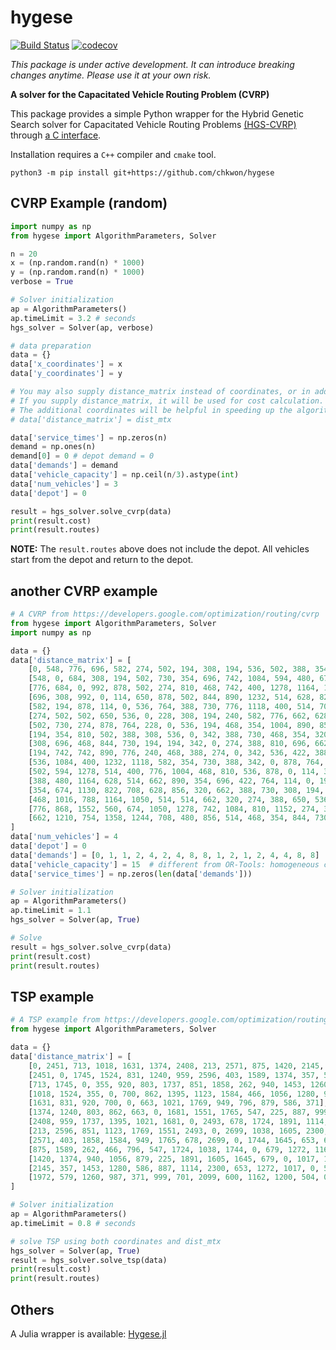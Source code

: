 # hygese

[![Build Status](https://github.com/chkwon/hygese/workflows/CI/badge.svg?branch=master)](https://github.com/chkwon/hygese/actions/workflows/ci.yml?query=workflow%3ACI)
[![codecov](https://codecov.io/gh/chkwon/hygese/branch/master/graph/badge.svg)](https://codecov.io/gh/chkwon/hygese)

*This package is under active development. It can introduce breaking changes anytime. Please use it at your own risk.*

**A solver for the Capacitated Vehicle Routing Problem (CVRP)**

This package provides a simple Python wrapper for the Hybrid Genetic Search solver for Capacitated Vehicle Routing Problems [(HGS-CVRP)](https://github.com/vidalt/HGS-CVRP) through [a C interface](https://github.com/chkwon/HGS-CVRP).

Installation requires a `C++` compiler and `cmake` tool.

```
python3 -m pip install git+https://github.com/chkwon/hygese
```


## CVRP Example (random)
```python
import numpy as np 
from hygese import AlgorithmParameters, Solver

n = 20
x = (np.random.rand(n) * 1000)
y = (np.random.rand(n) * 1000)
verbose = True

# Solver initialization
ap = AlgorithmParameters()
ap.timeLimit = 3.2 # seconds
hgs_solver = Solver(ap, verbose)

# data preparation
data = {}
data['x_coordinates'] = x
data['y_coordinates'] = y

# You may also supply distance_matrix instead of coordinates, or in addition to coordinates
# If you supply distance_matrix, it will be used for cost calculation.
# The additional coordinates will be helpful in speeding up the algorithm.
# data['distance_matrix'] = dist_mtx

data['service_times'] = np.zeros(n)
demand = np.ones(n)
demand[0] = 0 # depot demand = 0
data['demands'] = demand
data['vehicle_capacity'] = np.ceil(n/3).astype(int)
data['num_vehicles'] = 3
data['depot'] = 0

result = hgs_solver.solve_cvrp(data)
print(result.cost)
print(result.routes)

```

**NOTE:** The `result.routes` above does not include the depot. All vehicles start from the depot and return to the depot.


## another CVRP example

```python
# A CVRP from https://developers.google.com/optimization/routing/cvrp
from hygese import AlgorithmParameters, Solver
import numpy as np 

data = {}
data['distance_matrix'] = [
    [0, 548, 776, 696, 582, 274, 502, 194, 308, 194, 536, 502, 388, 354, 468, 776, 662],
    [548, 0, 684, 308, 194, 502, 730, 354, 696, 742, 1084, 594, 480, 674, 1016, 868, 1210],
    [776, 684, 0, 992, 878, 502, 274, 810, 468, 742, 400, 1278, 1164, 1130, 788, 1552, 754],
    [696, 308, 992, 0, 114, 650, 878, 502, 844, 890, 1232, 514, 628, 822, 1164, 560, 1358],
    [582, 194, 878, 114, 0, 536, 764, 388, 730, 776, 1118, 400, 514, 708, 1050, 674, 1244],
    [274, 502, 502, 650, 536, 0, 228, 308, 194, 240, 582, 776, 662, 628, 514, 1050, 708],
    [502, 730, 274, 878, 764, 228, 0, 536, 194, 468, 354, 1004, 890, 856, 514, 1278, 480],
    [194, 354, 810, 502, 388, 308, 536, 0, 342, 388, 730, 468, 354, 320, 662, 742, 856],
    [308, 696, 468, 844, 730, 194, 194, 342, 0, 274, 388, 810, 696, 662, 320, 1084, 514],
    [194, 742, 742, 890, 776, 240, 468, 388, 274, 0, 342, 536, 422, 388, 274, 810, 468],
    [536, 1084, 400, 1232, 1118, 582, 354, 730, 388, 342, 0, 878, 764, 730, 388, 1152, 354],
    [502, 594, 1278, 514, 400, 776, 1004, 468, 810, 536, 878, 0, 114, 308, 650, 274, 844],
    [388, 480, 1164, 628, 514, 662, 890, 354, 696, 422, 764, 114, 0, 194, 536, 388, 730],
    [354, 674, 1130, 822, 708, 628, 856, 320, 662, 388, 730, 308, 194, 0, 342, 422, 536],
    [468, 1016, 788, 1164, 1050, 514, 514, 662, 320, 274, 388, 650, 536, 342, 0, 764, 194],
    [776, 868, 1552, 560, 674, 1050, 1278, 742, 1084, 810, 1152, 274, 388, 422, 764, 0, 798],
    [662, 1210, 754, 1358, 1244, 708, 480, 856, 514, 468, 354, 844, 730, 536, 194, 798, 0]
]
data['num_vehicles'] = 4
data['depot'] = 0
data['demands'] = [0, 1, 1, 2, 4, 2, 4, 8, 8, 1, 2, 1, 2, 4, 4, 8, 8]
data['vehicle_capacity'] = 15  # different from OR-Tools: homogeneous capacity
data['service_times'] = np.zeros(len(data['demands']))

# Solver initialization
ap = AlgorithmParameters()
ap.timeLimit = 1.1
hgs_solver = Solver(ap, True)

# Solve
result = hgs_solver.solve_cvrp(data)
print(result.cost)
print(result.routes)
```


## TSP example

```python
# A TSP example from https://developers.google.com/optimization/routing/tsp
from hygese import AlgorithmParameters, Solver

data = {}
data['distance_matrix'] = [
    [0, 2451, 713, 1018, 1631, 1374, 2408, 213, 2571, 875, 1420, 2145, 1972],
    [2451, 0, 1745, 1524, 831, 1240, 959, 2596, 403, 1589, 1374, 357, 579],
    [713, 1745, 0, 355, 920, 803, 1737, 851, 1858, 262, 940, 1453, 1260],
    [1018, 1524, 355, 0, 700, 862, 1395, 1123, 1584, 466, 1056, 1280, 987],
    [1631, 831, 920, 700, 0, 663, 1021, 1769, 949, 796, 879, 586, 371],
    [1374, 1240, 803, 862, 663, 0, 1681, 1551, 1765, 547, 225, 887, 999],
    [2408, 959, 1737, 1395, 1021, 1681, 0, 2493, 678, 1724, 1891, 1114, 701],
    [213, 2596, 851, 1123, 1769, 1551, 2493, 0, 2699, 1038, 1605, 2300, 2099],
    [2571, 403, 1858, 1584, 949, 1765, 678, 2699, 0, 1744, 1645, 653, 600],
    [875, 1589, 262, 466, 796, 547, 1724, 1038, 1744, 0, 679, 1272, 1162],
    [1420, 1374, 940, 1056, 879, 225, 1891, 1605, 1645, 679, 0, 1017, 1200],
    [2145, 357, 1453, 1280, 586, 887, 1114, 2300, 653, 1272, 1017, 0, 504],
    [1972, 579, 1260, 987, 371, 999, 701, 2099, 600, 1162, 1200, 504, 0],
] 

# Solver initialization
ap = AlgorithmParameters()
ap.timeLimit = 0.8 # seconds

# solve TSP using both coordinates and dist_mtx
hgs_solver = Solver(ap, True)
result = hgs_solver.solve_tsp(data)
print(result.cost)
print(result.routes)
```


## Others
A Julia wrapper is available: [Hygese.jl](https://github.com/chkwon/Hygese.jl)

